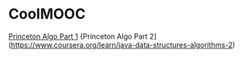# CoolMOOC
[Princeton Algo Part 1](https://www.coursera.org/learn/introduction-to-algorithms)
{Princeton Algo Part 2](https://www.coursera.org/learn/java-data-structures-algorithms-2)
